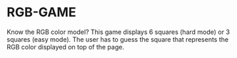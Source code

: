 # RGB-GAME
Know the RGB color model?
This game displays 6 squares (hard mode) or 3 squares (easy mode).
The user has to guess the square that represents the RGB color displayed on top of the page.

